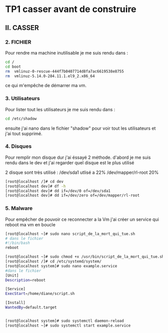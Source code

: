 # TP1 casser avant de construire

## II. CASSER

### 2. FICHIER

Pour rendre ma machine inutilisable je me suis rendu dans :

```bash
cd /
cd boot
rm  vmlinuz-0-rescue-444f7b0407714d8fa7ac6619538e8755
rm  vmlinuz-5.14.0-284.11.1.el9_2.x86_64
```

ce qui m'empêche de démarrer ma vm.

### 3. Utilisateurs

Pour lister tout les utilisateurs je me suis rendu dans :

```bash
cd /etc/shadow
```

ensuite j'ai nano dans le fichier "shadow" pour voir tout les utilisateurs et j'ai tout supprimé.

### 4. Disques

Pour remplir mon disque dur j'ai éssayé 2 méthode.
d'abord je me suis rendu dans le dev et j'ai regarder quel disque est le plus utilisé

2 disque sont très utilisé :
/dev/sda1 utlisé a 22%
/dev/mapper/rl-root 20%

```bash
[root@localhost /]# cd dev
[root@localhost dev]# df -h
[root@localhost dev]# dd if=/dev/0 of=/dev/sda1
[root@localhost dev]# dd if=/dev/zero of=/dev/mapper/rl-root
```

### 5. Malware

Pour empêcher de pouvoir ce reconnecter a la Vm
j'ai créer un service qui reboot ma vm en boucle

```bash
[root@localhost ~]# sudo nano script_de_la_mort_qui_tue.sh
# dans le fichier
#!/bin/bash
reboot

[root@localhost ~]# sudo chmod +x /usr/bin/script_de_la_mort_qui_tue.sh
[root@localhost /]# cd /etc/systemd/system/
[root@localhost system]# sudo nano example.service
#dans le fichier
[Unit]
Description=reboot 

[Service]
ExecStart=/home/diane/script.sh

[Install]
WantedBy=default.target


[root@localhost system]# sudo systemctl daemon-reload 
[root@localhost ~]# sudo systemctl start example.service

